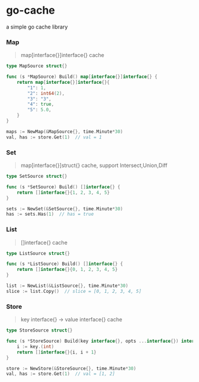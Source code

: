# go-cache
a simple go cache library


### Map
> map[interface{}]interface{} cache
```go
type MapSource struct{}

func (s *MapSource) Build() map[interface{}]interface{} {
	return map[interface{}]interface{}{
		"1": 1,
		"2": int64(2),
		"3": "3",
		"4": true,
		"5": 5.0,
	}
}

maps := NewMap(&MapSource{}, time.Minute*30)
val, has := store.Get(1)  // val = 1
```

### Set
> map[interface{}]struct{} cache, support Intersect,Union,Diff
```go
type SetSource struct{}

func (s *SetSource) Build() []interface{} {
	return []interface{}{1, 2, 3, 4, 5}
}

sets := NewSet(&SetSource{}, time.Minute*30)
has := sets.Has(1)  // has = true
```

### List
> []interface{} cache
```go
type ListSource struct{}

func (s *ListSource) Build() []interface{} {
	return []interface{}{0, 1, 2, 3, 4, 5}
}

list := NewList(&ListSource{}, time.Minute*30)
slice := list.Copy()  // slice = [0, 1, 2, 3, 4, 5]
```


### Store
> key interface{} -> value interface{} cache
```go
type StoreSource struct{}

func (s *StoreSource) Build(key interface{}, opts ...interface{}) interface{} {
	i := key.(int)
	return []interface{}{i, i + 1}
}

store := NewStore(&StoreSource{}, time.Minute*30)
val, has := store.Get(1)  // val = [1, 2]
```